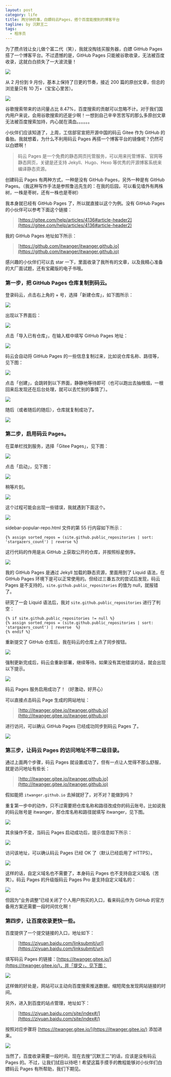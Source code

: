 ```yaml
---
layout: post
category: life
title: 两分钟的事，白嫖码云Pages，搭个百度能搜到的博客平台
tagline: by 沉默王二
tags: 
  - 程序员
---
```


为了攒点钱让女儿做个富二代（笑），我就没掏钱买服务器，白嫖 GitHub Pages 搭了一个博客平台。不过遗憾的是，GitHub Pages 只能被谷歌收录，无法被百度收录，这就白白损失了一大波流量！



<!--more-->


![](http://www.itwanger.com/assets/images/2020/09/mayun-01.png)

从 2 月份到 9 月份，基本上保持了日更的节奏，接近 200 篇的原创文章，但总的浏览量只有 10 万+（宝宝心里苦）。

![](http://www.itwanger.com/assets/images/2020/09/mayun-02.png)

谷歌搜索带来的访问量占比 8.47%，百度搜索的贡献可以忽略不计。对于我们国内用户来说，会用谷歌搜索的还是少啊！一想到自己辛辛苦苦写的那么多原创文章无法被百度搜索加持，内心就在滴血。。。。。。

小伙伴们应该知道了，上周，工信部官宣把开源中国的码云 Gitee 作为 GitHub 的备胎。我就想着，为什么不利用码云 Pages 再搭一个博客平台的镜像呢？仍然可以白嫖啊！

>码云 Pages 是一个免费的静态网页托管服务，可以用来托管博客、官网等静态网页，关键是还支持 Jekyll、Hugo、Hexo 等优秀的开源博客系统来编译静态资源。

创建码云 Pages 有两种方式，一种是没有 GitHub Pages，另外一种是有 GitHub Pages。（我这种写作手法是参照鲁迅先生的：在我的后园，可以看见墙外有两株树，一株是枣树，还有一株也是枣树）

我本身就已经有 GitHub Pages 了，所以就直接以这个为例。没有 GitHub Pages 的小伙伴可以参考下面这个链接：

>[https://gitee.com/help/articles/4136#article-header2](https://gitee.com/help/articles/4136#article-header2)

我的 GitHub Pages 地址如下所示：

>[https://github.com/itwanger/itwanger.github.io](https://github.com/itwanger/itwanger.github.io)

感兴趣的小伙伴们可以去 star 一下，里面收录了我所有的文章，以及我精心准备的大厂面试题，还有宝藏版的电子书哦。

### 第一步，把 GitHub Pages 仓库复制到码云。

登录码云，点击右上角的 + 号，选择「新建仓库」，如下图所示：

![](http://www.itwanger.com/assets/images/2020/09/mayun-03.png)

出现以下界面后：

![](http://www.itwanger.com/assets/images/2020/09/mayun-04.png)


点击「导入已有仓库」，在输入框中填写 GitHub Pages 地址：

![](http://www.itwanger.com/assets/images/2020/09/mayun-05.png)

码云会自动将 GitHub Pages 的一些信息复制过来，比如说仓库名称、路径等，见下图：

![](http://www.itwanger.com/assets/images/2020/09/mayun-06.png)

点击「创建」，会跳转到以下界面，静静地等待即可（也可以跑出去抽根烟，一根回来后发现还在后台处理，就可以去忙别的事情了）。

![](http://www.itwanger.com/assets/images/2020/09/mayun-07.png)

随后（或者随后的随后），仓库就复制成功了。

![](http://www.itwanger.com/assets/images/2020/09/mayun-08.png)

### 第二步，启用码云 Pages。

在菜单栏找到服务，选择「Gitee Pages」，见下图：

![](http://www.itwanger.com/assets/images/2020/09/mayun-09.png)

点击「启动」，见下图：

![](http://www.itwanger.com/assets/images/2020/09/mayun-10.png)

稍等片刻。

![](http://www.itwanger.com/assets/images/2020/09/mayun-11.png)

这个过程可能会出现一些错误，我就遇到下面这个。

![](http://www.itwanger.com/assets/images/2020/09/mayun-12.png)

sidebar-popular-repo.html 文件的第 55 行内容如下所示：

```
{% assign sorted_repos = (site.github.public_repositories | sort: 'stargazers_count') | reverse %}
```

这行代码的作用是从 GitHub 上获取公开的仓库，并按照标星倒序。

![](http://www.itwanger.com/assets/images/2020/09/mayun-13.png)


我的 GitHub Pages 是通过 Jekyll 加载的静态资源，里面用到了 Liquid 语法，在 GitHub Pages 环境下是可以正常使用的。但经过三番五次的尝试后发现，码云 Pages 是不支持的，`site.github.public_repositories` 的值为 null，就报错了。

研究了一会 Liquid 语法后，我对 `site.github.public_repositories` 进行了判空：

```
{% if site.github.public_repositories != null %}
{% assign sorted_repos = (site.github.public_repositories | sort: 'stargazers_count') | reverse  %}
{% endif %}
```

重新提交了 GitHub 仓库后，我在码云的仓库上点了同步按钮。

![](http://www.itwanger.com/assets/images/2020/09/mayun-14.png)

强制更新完成后，码云会重新部署，继续等待。如果没有其他错误的话，就会出现以下提示。

![](http://www.itwanger.com/assets/images/2020/09/mayun-15.png)

码云 Pages 服务启用成功了！（好激动，好开心）

可以直接点击码云 Page 生成的网站地址：

>[http://itwanger.gitee.io/itwanger.github.io](http://itwanger.gitee.io/itwanger.github.io)

进行访问，可以确认 GitHub Pages 已经成功同步到码云 Pages 了。

![](http://www.itwanger.com/assets/images/2020/09/mayun-16.png)


### 第三步，让码云 Pages 的访问地址不带二级目录。

通过上面两个步骤，码云 Pages 就设置成功了，但有一点让人觉得不那么舒服，就是访问地址有些长：

>[http://itwanger.gitee.io/itwanger.github.io](http://itwanger.gitee.io/itwanger.github.io)

假如能把 `itwanger.github.io` 去掉就好了，对不对？能做到吗？

重复第一步中的动作，只不过需要把仓库名称和路径改成你的码云账号。比如说我的码云账号是 itwanger，那仓库名称和路径就填写 itwanger，见下图。

![](http://www.itwanger.com/assets/images/2020/09/mayun-17.png)

其余操作不变，当码云 Pages 启动成功后，提示信息如下所示：

![](http://www.itwanger.com/assets/images/2020/09/mayun-18.png)

访问该地址，可以确认码云 Pages 已经 OK 了（默认已经启用了 HTTPS）。

![](http://www.itwanger.com/assets/images/2020/09/mayun-19.png)

这样的话，自定义域名也不需要了，本身码云 Pages 也不支持自定义域名（苦笑）。码云 Pages 的升级版码云 Pages Pro 是支持自定义域名的：

![](http://www.itwanger.com/assets/images/2020/09/mayun-20.png)

但因为“业务调整”已经关闭了个人用户购买的入口，看来码云作为 GitHub 的官方备用方案还需要一段时间优化啊！

### 第四步，让百度收录更快一些。

百度提供了一个提交链接的入口，地址如下：

>[https://ziyuan.baidu.com/linksubmit/url](https://ziyuan.baidu.com/linksubmit/url)

填写码云 Pages 的链接：[https://itwanger.gitee.io/](https://itwanger.gitee.io/)，并「提交」，见下图：

![](http://www.itwanger.com/assets/images/2020/09/mayun-21.png)


这样做的好处是，网站可以主动向百度搜索推送数据，缩短爬虫发现网站链接的时间。

另外，进入到百度的站点管理，地址如下：

>[https://ziyuan.baidu.com/site/index#/](https://ziyuan.baidu.com/site/index#/)

按照对应步骤将 [https://itwanger.gitee.io/](https://itwanger.gitee.io/) 添加进来。

![](http://www.itwanger.com/assets/images/2020/09/mayun-22.png)


当然了，百度收录需要一段时间，现在去搜“沉默王二”的话，应该是没有码云 Pages 的。不过，让我们拭目以待吧！希望这篇手摸手的教程能够对小伙伴们白嫖码云 Pages 有所帮助，我们下期见。